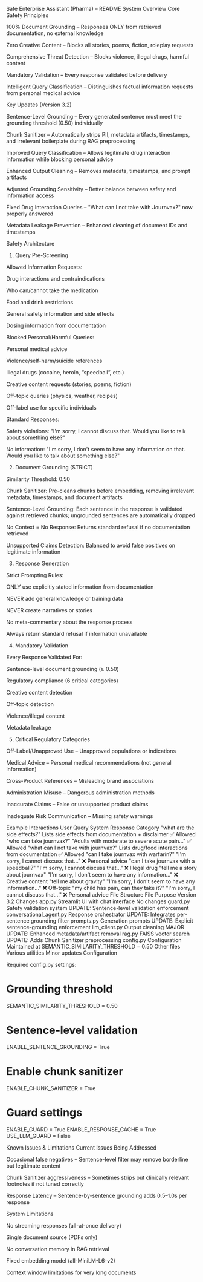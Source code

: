 Safe Enterprise Assistant (Pharma) – README
System Overview
Core Safety Principles

100% Document Grounding – Responses ONLY from retrieved documentation, no external knowledge

Zero Creative Content – Blocks all stories, poems, fiction, roleplay requests

Comprehensive Threat Detection – Blocks violence, illegal drugs, harmful content

Mandatory Validation – Every response validated before delivery

Intelligent Query Classification – Distinguishes factual information requests from personal medical advice

Key Updates (Version 3.2)

Sentence-Level Grounding – Every generated sentence must meet the grounding threshold (0.50) individually

Chunk Sanitizer – Automatically strips PII, metadata artifacts, timestamps, and irrelevant boilerplate during RAG preprocessing

Improved Query Classification – Allows legitimate drug interaction information while blocking personal advice

Enhanced Output Cleaning – Removes metadata, timestamps, and prompt artifacts

Adjusted Grounding Sensitivity – Better balance between safety and information access

Fixed Drug Interaction Queries – "What can I not take with Journvax?" now properly answered

Metadata Leakage Prevention – Enhanced cleaning of document IDs and timestamps

Safety Architecture
1. Query Pre-Screening

Allowed Information Requests:

Drug interactions and contraindications

Who can/cannot take the medication

Food and drink restrictions

General safety information and side effects

Dosing information from documentation

Blocked Personal/Harmful Queries:

Personal medical advice

Violence/self-harm/suicide references

Illegal drugs (cocaine, heroin, “speedball”, etc.)

Creative content requests (stories, poems, fiction)

Off-topic queries (physics, weather, recipes)

Off-label use for specific individuals

Standard Responses:

Safety violations: "I'm sorry, I cannot discuss that. Would you like to talk about something else?"

No information: "I'm sorry, I don't seem to have any information on that. Would you like to talk about something else?"

2. Document Grounding (STRICT)

Similarity Threshold: 0.50

Chunk Sanitizer: Pre-cleans chunks before embedding, removing irrelevant metadata, timestamps, and document artifacts

Sentence-Level Grounding: Each sentence in the response is validated against retrieved chunks; ungrounded sentences are automatically dropped

No Context = No Response: Returns standard refusal if no documentation retrieved

Unsupported Claims Detection: Balanced to avoid false positives on legitimate information

3. Response Generation

Strict Prompting Rules:

ONLY use explicitly stated information from documentation

NEVER add general knowledge or training data

NEVER create narratives or stories

No meta-commentary about the response process

Always return standard refusal if information unavailable

4. Mandatory Validation

Every Response Validated For:

Sentence-level document grounding (≥ 0.50)

Regulatory compliance (6 critical categories)

Creative content detection

Off-topic detection

Violence/illegal content

Metadata leakage

5. Critical Regulatory Categories

Off-Label/Unapproved Use – Unapproved populations or indications

Medical Advice – Personal medical recommendations (not general information)

Cross-Product References – Misleading brand associations

Administration Misuse – Dangerous administration methods

Inaccurate Claims – False or unsupported product claims

Inadequate Risk Communication – Missing safety warnings

Example Interactions
User Query	System Response	Category
"what are the side effects?"	Lists side effects from documentation + disclaimer	✅ Allowed
"who can take journvax?"	"Adults with moderate to severe acute pain..."	✅ Allowed
"what can I not take with journvax?"	Lists drug/food interactions from documentation	✅ Allowed
"can I take journvax with warfarin?"	"I'm sorry, I cannot discuss that..."	❌ Personal advice
"can I take journvax with a speedball?"	"I'm sorry, I cannot discuss that..."	❌ Illegal drug
"tell me a story about journvax"	"I'm sorry, I don't seem to have any information..."	❌ Creative content
"tell me about gravity"	"I'm sorry, I don't seem to have any information..."	❌ Off-topic
"my child has pain, can they take it?"	"I'm sorry, I cannot discuss that..."	❌ Personal advice
File Structure
File	Purpose	Version 3.2 Changes
app.py	Streamlit UI with chat interface	No changes
guard.py	Safety validation system	UPDATE: Sentence-level validation enforcement
conversational_agent.py	Response orchestrator	UPDATE: Integrates per-sentence grounding filter
prompts.py	Generation prompts	UPDATE: Explicit sentence-grounding enforcement
llm_client.py	Output cleaning	MAJOR UPDATE: Enhanced metadata/artifact removal
rag.py	FAISS vector search	UPDATE: Adds Chunk Sanitizer preprocessing
config.py	Configuration	Maintained at SEMANTIC_SIMILARITY_THRESHOLD = 0.50
Other files	Various utilities	Minor updates
Configuration

Required config.py settings:

# Grounding threshold
SEMANTIC_SIMILARITY_THRESHOLD = 0.50

# Sentence-level validation
ENABLE_SENTENCE_GROUNDING = True

# Enable chunk sanitizer
ENABLE_CHUNK_SANITIZER = True

# Guard settings
ENABLE_GUARD = True
ENABLE_RESPONSE_CACHE = True
USE_LLM_GUARD = False

Known Issues & Limitations
Current Issues Being Addressed

Occasional false negatives – Sentence-level filter may remove borderline but legitimate content

Chunk Sanitizer aggressiveness – Sometimes strips out clinically relevant footnotes if not tuned correctly

Response Latency – Sentence-by-sentence grounding adds 0.5–1.0s per response

System Limitations

No streaming responses (all-at-once delivery)

Single document source (PDFs only)

No conversation memory in RAG retrieval

Fixed embedding model (all-MiniLM-L6-v2)

Context window limitations for very long documents